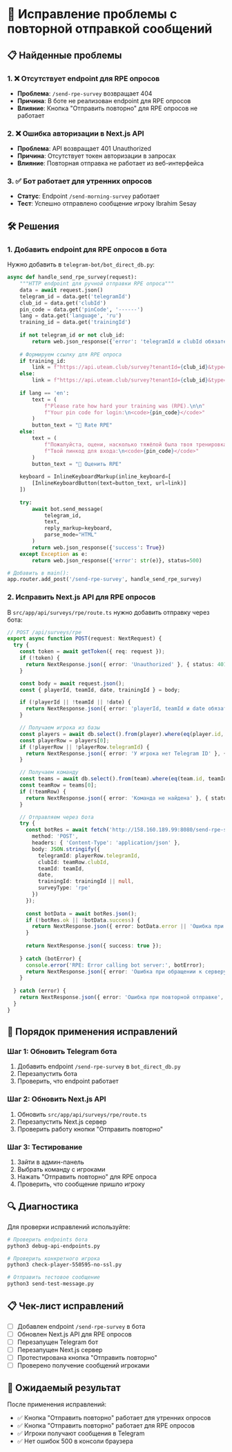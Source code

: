 # 🔧 Исправление проблемы с повторной отправкой сообщений

## 📋 Найденные проблемы

### 1. ❌ **Отсутствует endpoint для RPE опросов**
- **Проблема**: `/send-rpe-survey` возвращает 404
- **Причина**: В боте не реализован endpoint для RPE опросов
- **Влияние**: Кнопка "Отправить повторно" для RPE опросов не работает

### 2. ❌ **Ошибка авторизации в Next.js API**
- **Проблема**: API возвращает 401 Unauthorized
- **Причина**: Отсутствует токен авторизации в запросах
- **Влияние**: Повторная отправка не работает из веб-интерфейса

### 3. ✅ **Бот работает для утренних опросов**
- **Статус**: Endpoint `/send-morning-survey` работает
- **Тест**: Успешно отправлено сообщение игроку Ibrahim Sesay

## 🛠️ Решения

### 1. Добавить endpoint для RPE опросов в бота

Нужно добавить в `telegram-bot/bot_direct_db.py`:

```python
async def handle_send_rpe_survey(request):
    """HTTP endpoint для ручной отправки RPE опроса"""
    data = await request.json()
    telegram_id = data.get('telegramId')
    club_id = data.get('clubId')
    pin_code = data.get('pinCode', '------')
    lang = data.get('language', 'ru')
    training_id = data.get('trainingId')
    
    if not telegram_id or not club_id:
        return web.json_response({'error': 'telegramId и clubId обязательны'}, status=400)
    
    # Формируем ссылку для RPE опроса
    if training_id:
        link = f"https://api.uteam.club/survey?tenantId={club_id}&type=rpe&trainingId={training_id}"
    else:
        link = f"https://api.uteam.club/survey?tenantId={club_id}&type=rpe"
    
    if lang == 'en':
        text = (
            f"Please rate how hard your training was (RPE).\n\n"
            f"Your pin code for login:\n<code>{pin_code}</code>"
        )
        button_text = "📝 Rate RPE"
    else:
        text = (
            f"Пожалуйста, оцени, насколько тяжёлой была твоя тренировка (RPE).\n\n"
            f"Твой пинкод для входа:\n<code>{pin_code}</code>"
        )
        button_text = "📝 Оценить RPE"
    
    keyboard = InlineKeyboardMarkup(inline_keyboard=[
        [InlineKeyboardButton(text=button_text, url=link)]
    ])
    
    try:
        await bot.send_message(
            telegram_id,
            text,
            reply_markup=keyboard,
            parse_mode="HTML"
        )
        return web.json_response({'success': True})
    except Exception as e:
        return web.json_response({'error': str(e)}, status=500)

# Добавить в main():
app.router.add_post('/send-rpe-survey', handle_send_rpe_survey)
```

### 2. Исправить Next.js API для RPE опросов

В `src/app/api/surveys/rpe/route.ts` нужно добавить отправку через бота:

```typescript
// POST /api/surveys/rpe
export async function POST(request: NextRequest) {
  try {
    const token = await getToken({ req: request });
    if (!token) {
      return NextResponse.json({ error: 'Unauthorized' }, { status: 401 });
    }

    const body = await request.json();
    const { playerId, teamId, date, trainingId } = body;

    if (!playerId || !teamId || !date) {
      return NextResponse.json({ error: 'playerId, teamId и date обязательны' }, { status: 400 });
    }

    // Получаем игрока из базы
    const players = await db.select().from(player).where(eq(player.id, playerId));
    const playerRow = players[0];
    if (!playerRow || !playerRow.telegramId) {
      return NextResponse.json({ error: 'У игрока нет Telegram ID' }, { status: 400 });
    }

    // Получаем команду
    const teams = await db.select().from(team).where(eq(team.id, teamId));
    const teamRow = teams[0];
    if (!teamRow) {
      return NextResponse.json({ error: 'Команда не найдена' }, { status: 404 });
    }

    // Отправляем через бота
    try {
      const botRes = await fetch('http://158.160.189.99:8080/send-rpe-survey', {
        method: 'POST',
        headers: { 'Content-Type': 'application/json' },
        body: JSON.stringify({ 
          telegramId: playerRow.telegramId, 
          clubId: teamRow.clubId, 
          teamId: teamId, 
          date,
          trainingId: trainingId || null,
          surveyType: 'rpe'
        })
      });
      
      const botData = await botRes.json();
      if (!botRes.ok || !botData.success) {
        return NextResponse.json({ error: botData.error || 'Ошибка при отправке через бота' }, { status: 500 });
      }
      
      return NextResponse.json({ success: true });
      
    } catch (botError) {
      console.error('RPE: Error calling bot server:', botError);
      return NextResponse.json({ error: 'Ошибка при обращении к серверу бота', details: String(botError) }, { status: 500 });
    }
    
  } catch (error) {
    return NextResponse.json({ error: 'Ошибка при повторной отправке', details: String(error) }, { status: 500 });
  }
}
```

## 🚀 Порядок применения исправлений

### Шаг 1: Обновить Telegram бота
1. Добавить endpoint `/send-rpe-survey` в `bot_direct_db.py`
2. Перезапустить бота
3. Проверить, что endpoint работает

### Шаг 2: Обновить Next.js API
1. Обновить `src/app/api/surveys/rpe/route.ts`
2. Перезапустить Next.js сервер
3. Проверить работу кнопки "Отправить повторно"

### Шаг 3: Тестирование
1. Зайти в админ-панель
2. Выбрать команду с игроками
3. Нажать "Отправить повторно" для RPE опроса
4. Проверить, что сообщение пришло игроку

## 🔍 Диагностика

Для проверки исправлений используйте:

```bash
# Проверить endpoints бота
python3 debug-api-endpoints.py

# Проверить конкретного игрока
python3 check-player-550595-no-ssl.py

# Отправить тестовое сообщение
python3 send-test-message.py
```

## 📋 Чек-лист исправлений

- [ ] Добавлен endpoint `/send-rpe-survey` в бота
- [ ] Обновлен Next.js API для RPE опросов
- [ ] Перезапущен Telegram бот
- [ ] Перезапущен Next.js сервер
- [ ] Протестирована кнопка "Отправить повторно"
- [ ] Проверено получение сообщений игроками

## 🎯 Ожидаемый результат

После применения исправлений:
- ✅ Кнопка "Отправить повторно" работает для утренних опросов
- ✅ Кнопка "Отправить повторно" работает для RPE опросов
- ✅ Игроки получают сообщения в Telegram
- ✅ Нет ошибок 500 в консоли браузера
